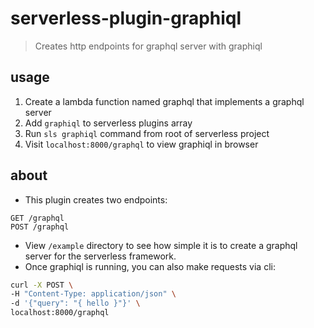 # serverless-plugin-graphiql

> Creates http endpoints for graphql server with graphiql


## usage

1. Create a lambda function named graphql that implements a graphql server
2. Add `graphiql` to serverless plugins array
3. Run `sls graphiql` command from root of serverless project
4. Visit `localhost:8000/graphql` to view graphiql in browser


## about

- This plugin creates two endpoints:  
```
GET /graphql
POST /graphql
```
- View `/example` directory to see how simple it is to create a graphql server for the serverless framework.
- Once graphiql is running, you can also make requests via cli:
```bash
curl -X POST \
-H "Content-Type: application/json" \
-d '{"query": "{ hello }"}' \
localhost:8000/graphql
```
